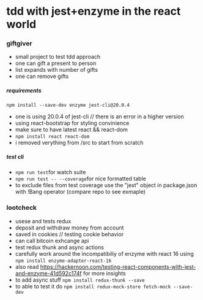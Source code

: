 # tdd with jest+enzyme in the react world

### giftgiver
- small project to test tdd approach
- one can gift a present to person
- list expands with number of gifts
- one can remove gifts
##### requirements
```npm install --save-dev enzyme jest-cli@20.0.4```
- one is using 20.0.4 of jest-cli // there is an error in a higher version
- using react-bootstrap for styling convinience
- make sure to have latest react && react-dom
- ```npm install react react-dom```
- i removed verything from /src to start from scratch
##### test cli
- ```npm run test```for watch suite
- ```npm run test -- --coverage```for nice formatted table
- to exclude files from test coverage use the "jest" object in package.json with !Bang operator (compare repo to see exmaple)

### lootcheck
- usese and tests redux
- deposit and withdraw money from account
- saved in cookies // testing cookie behavior
- can call bitcoin exhcange api
- test redux thunk and async actions
- carefully work around the incompatibiliy of enzyme with react 16 using ```npm install enzyme-adapter-react-16```
- also read https://hackernoon.com/testing-react-components-with-jest-and-enzyme-41d592c174f for more insights
- to add async stuff ```npm install redux-thunk --save```
- to able to test it do ```npm install redux-mock-store fetch-mock --save-dev```